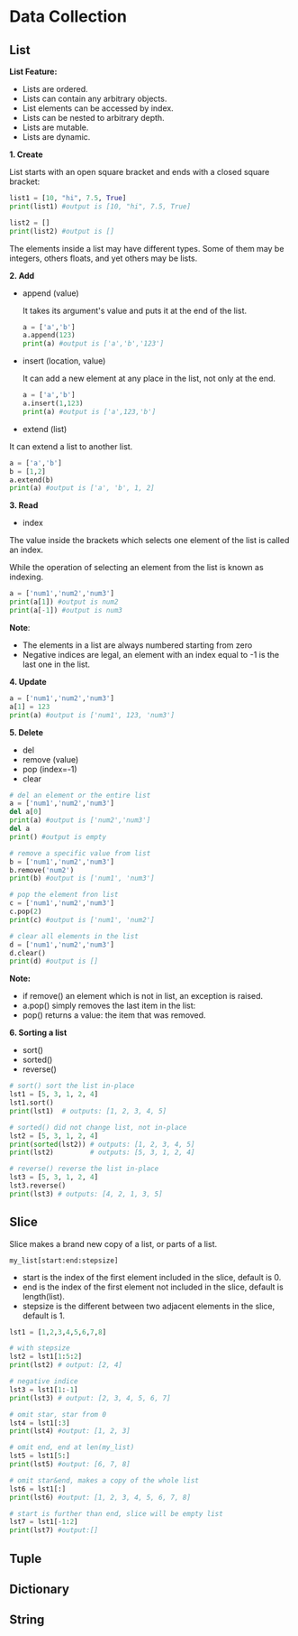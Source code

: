 # Data Collection

## List
**List Feature:**
- Lists are ordered.
- Lists can contain any arbitrary objects.
- List elements can be accessed by index.
- Lists can be nested to arbitrary depth.
- Lists are mutable.
- Lists are dynamic.



**1. Create**

List starts with an open square bracket and ends with a closed square bracket:
```python
list1 = [10, "hi", 7.5, True]
print(list1) #output is [10, "hi", 7.5, True]

list2 = []
print(list2) #output is []
```
The elements inside a list may have different types. Some of them may be integers, others floats, and yet others may be lists.

**2. Add**


- append (value)

  It takes its argument's value and puts it at the end of the list.
  ```python
  a = ['a','b']
  a.append(123)
  print(a) #output is ['a','b','123']
  ```

- insert (location, value)

  It can add a new element at any place in the list, not only at the end.
  ```python
  a = ['a','b']
  a.insert(1,123)
  print(a) #output is ['a',123,'b']
  ```

- extend (list)

It can extend a list to another list.
```python
a = ['a','b']
b = [1,2]
a.extend(b)
print(a) #output is ['a', 'b', 1, 2]
```


**3. Read**

- index

The value inside the brackets which selects one element of the list is called an index.

While the operation of selecting an element from the list is known as indexing.
```python
a = ['num1','num2','num3']
print(a[1]) #output is num2
print(a[-1]) #output is num3
```
**Note**: 
- The elements in a list are always numbered starting from zero
- Negative indices are legal, an element with an index equal to -1 is the last one in the list.



**4. Update**
```python
a = ['num1','num2','num3']
a[1] = 123
print(a) #output is ['num1', 123, 'num3']
```

**5. Delete**
- del
- remove (value)
- pop (index=-1)
- clear
```python
# del an element or the entire list
a = ['num1','num2','num3']
del a[0]
print(a) #output is ['num2','num3']
del a 
print() #output is empty

# remove a specific value from list
b = ['num1','num2','num3']
b.remove('num2')
print(b) #output is ['num1', 'num3']

# pop the element fron list
c = ['num1','num2','num3']
c.pop(2)
print(c) #output is ['num1', 'num2']

# clear all elements in the list
d = ['num1','num2','num3']
d.clear()
print(d) #output is []

```

**Note:**

- if remove() an element which is not in list, an exception is raised.
- a.pop() simply removes the last item in the list:
- pop() returns a value: the item that was removed.

**6. Sorting a list**
- sort()
- sorted()
- reverse()
```python
# sort() sort the list in-place
lst1 = [5, 3, 1, 2, 4]
lst1.sort()
print(lst1)  # outputs: [1, 2, 3, 4, 5]

# sorted() did not change list, not in-place
lst2 = [5, 3, 1, 2, 4]
print(sorted(lst2)) # outputs: [1, 2, 3, 4, 5]
print(lst2)         # outputs: [5, 3, 1, 2, 4]

# reverse() reverse the list in-place
lst3 = [5, 3, 1, 2, 4]
lst3.reverse()
print(lst3) # outputs: [4, 2, 1, 3, 5]
```

## Slice

Slice makes a brand new copy of a list, or parts of a list.
```
my_list[start:end:stepsize]
```
- start is the index of the first element included in the slice, default is 0.
- end is the index of the first element not included in the slice, default  is length(list).
- stepsize is the different between two adjacent elements in the slice, default is 1.

```python
lst1 = [1,2,3,4,5,6,7,8]

# with stepsize
lst2 = lst1[1:5:2]
print(lst2) # output: [2, 4]

# negative indice
lst3 = lst1[1:-1]
print(lst3) # output: [2, 3, 4, 5, 6, 7]

# omit star, star from 0
lst4 = lst1[:3]
print(lst4) #output: [1, 2, 3]

# omit end, end at len(my_list)
lst5 = lst1[5:] 
print(lst5) #output: [6, 7, 8]

# omit star&end, makes a copy of the whole list
lst6 = lst1[:]
print(lst6) #output: [1, 2, 3, 4, 5, 6, 7, 8]

# start is further than end, slice will be empty list
lst7 = lst1[-1:2]
print(lst7) #output:[]
```

## Tuple

## Dictionary

## String

